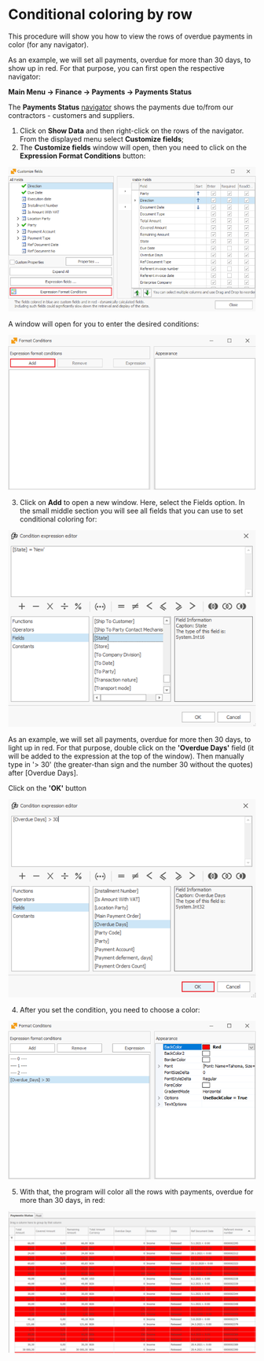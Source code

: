 # Conditional coloring by row

This procedure will show you how to view the rows of overdue payments in color (for any navigator). 

As an example, we will set all payments, overdue for more than 30 days, to show up in red. For that purpose, you can first open the respective navigator: 

<b>Main Menu -> Finance -> Payments -> Payments Status</b>

The <b>Payments Status</b> [navigator](xref:add)  shows the payments due to/from our contractors - customers and suppliers.

1.	Click on <b>Show Data</b> and then right-click on the rows of the navigator. From the displayed menu select **Customize fields**; 
2.	The <b>Customize fields</b> window will open, then you need to click on the <b>Expression Format Conditions</b> button: 

![Customize fields](pictures/customize-fileds.png)
 
A window will open for you to enter the desired conditions:

![Format Conditions](pictures/format-conditions.png)

3.	Click on <b>Add</b> to open a new window. Here, select the Fields option. In the small middle section you will see all fields that you can use to set conditional coloring for:

![Condition expression editor](pictures/condition-expression-editor.png)
 
As an example, we will set all payments, overdue for more then 30 days, to light up in red. For that purpose, double click on the <b>'Overdue Days'</b> field (it will be added to the expression at the top of the window). Then manually type in '> 30' (the greater-than sign and the number 30 without the quotes) after [Overdue Days].

Click on the <b>'OK'</b> button

![Overdue Days](pictures/overdue-days.png)

4.	After you set the condition, you need to choose a color:

![Selecting color](pictures/select-color.png)

5.	With that, the program will color all the rows with payments, overdue for more than 30 days, in red:

![Colored lines](pictures/colored-rows.png)
